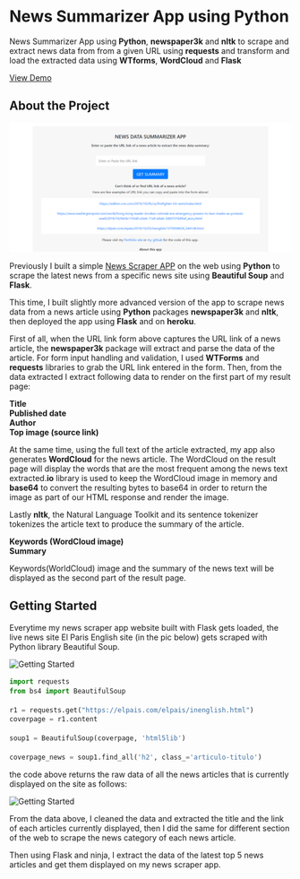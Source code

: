 # News Summarizer App using Python

News Summarizer App using <strong>Python</strong>, <strong>newspaper3k</strong> and <strong>nltk</strong> to scrape and extract news data from from a given URL using <strong>requests</strong> and transform and load the extracted data using <strong>WTforms</strong>, <strong>WordCloud</strong> and <strong>Flask</strong> 

<a href="https://newssummarizer.herokuapp.com/" target="_blank">View Demo</a>

## About the Project

![About the Project](images/appscreenshot.png)

Previously I built a simple <a href="https://pythonnewsscraper.herokuapp.com/" target="_blank">News Scraper APP</a> on the web using <strong>Python</strong> to scrape the latest news from a specific news site using <strong>Beautiful Soup</strong> and <strong>Flask</strong>.
                
This time, I built slightly more advanced version of the app to scrape news data from a news article using <strong>Python</strong> packages <strong>newspaper3k</strong> and <strong>nltk</strong>, then deployed the app using <strong>Flask</strong> and on <strong>heroku</strong>.

First of all, when the URL link form above captures the URL link of a news article, the <strong>newspaper3k</strong> package will extract and parse the data of the article. For form input handling and validation, I used <strong>WTForms</strong> and <strong>requests</strong> libraries to grab the URL link entered in the form. Then, from the data extracted I extract following data to render on the first part of my result page:

<strong>Title</strong><br>
<strong>Published date</strong><br>
<strong>Author</strong><br>
<strong>Top image (source link)</strong>
                        
At the same time, using the full text of the article extracted, my app also generates <strong>WordCloud</strong> for the news article. The WordCloud on the result page will display the words that are the most frequent among the news text extracted.<strong>io</strong> library is used to keep the WordCloud image in memory and <strong>base64</strong> to convert the resulting bytes to base64 in order to return the image as part of our HTML response and render the image.
                    
Lastly <strong>nltk</strong>, the Natural Language Toolkit and its sentence tokenizer tokenizes
the article text to produce the summary of the article.

<strong>Keywords (WordCloud image)</strong><br>
<strong>Summary</strong><br>

Keywords(WorldCloud) image and the summary of the news text will be displayed as the second part
of the result page.



## Getting Started

Everytime my news scraper app website built with Flask gets loaded, the live news site El Paris English site (in the pic below) gets scraped with Python library Beautiful Soup.

![Getting Started](images/elparis.png)

```python
import requests
from bs4 import BeautifulSoup

r1 = requests.get("https://elpais.com/elpais/inenglish.html")
coverpage = r1.content

soup1 = BeautifulSoup(coverpage, 'html5lib')

coverpage_news = soup1.find_all('h2', class_='articulo-titulo')
```
the code above returns the raw data of all the news articles that is currently displayed on the site as follows:

![Getting Started](images/code1.png)

From the data above, I cleaned the data and extracted the title and the link of each articles currently displayed, then I did the same for different section of the web to scrape the news category of each news article.

Then using Flask and ninja, I extract the data of the latest top 5 news articles and get them displayed on my news scraper app.




